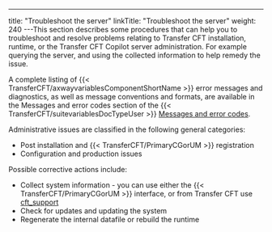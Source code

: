 ---
title: "Troubleshoot the server"
linkTitle: "Troubleshoot the server"
weight: 240
---This section describes some procedures that can help you to troubleshoot and resolve problems relating to Transfer CFT installation, runtime, or the Transfer CFT Copilot server administration. For example querying the server, and using the collected information to help remedy the issue.

A complete listing of {{< TransferCFT/axwayvariablesComponentShortName  >}} error messages and diagnostics, as well as message conventions and formats, are available in the Messages and error codes section of the {{< TransferCFT/suitevariablesDocTypeUser  >}} [](../messages_and_error_codes_start_here) [Messages and error codes](../messages_and_error_codes_start_here).

Administrative issues are classified in the following general categories:

- Post installation and {{< TransferCFT/PrimaryCGorUM >}} registration
- Configuration and production issues

Possible corrective actions include:

- Collect system information - you can use either the {{< TransferCFT/PrimaryCGorUM >}} interface, or from Transfer CFT use [cft_support](../../cft_intro_install/unix_install_start_here/troubleshoot_registration/support_tools)
- Check for updates and updating the system
- Regenerate the internal datafile or rebuild the runtime
